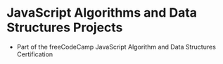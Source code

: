 # JavaScript Algorithms and Data Structures Projects

- Part of the freeCodeCamp JavaScript Algorithm and Data Structures Certification
